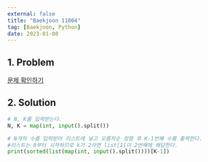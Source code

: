 ```yaml
---
external: false
title: "Baekjoon 11004"
tag: [Baekjoon, Python]
date: 2023-01-08
---
```


## 1. Problem

[문제 확인하기](https://www.acmicpc.net/problem/11004)

## 2. Solution

```python
# N, K를 입력받는다.
N, K = map(int, input().split())

# N개의 수를 입력받아 리스트에 넣고 오름차순 정렬 후 K-1번째 수를 출력한다.
#리스트는 0부터 시작하므로 k가 2라면 list[1]이 2번째에 해당한다.
print(sorted(list(map(int, input().split())))[K-1])
```
